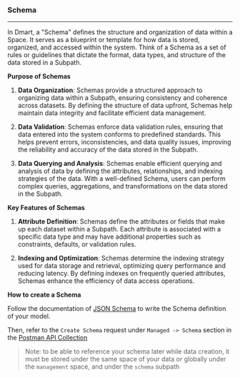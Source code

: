 ### **Schema**

---

In Dmart, a "Schema" defines the structure and organization of data within a Space. It serves as a blueprint or template for how data is stored, organized, and accessed within the system. Think of a Schema as a set of rules or guidelines that dictate the format, data types, and structure of the data stored in a Subpath.

**Purpose of Schemas**

1.  **Data Organization**: Schemas provide a structured approach to organizing data within a Subpath, ensuring consistency and coherence across datasets. By defining the structure of data upfront, Schemas help maintain data integrity and facilitate efficient data management.

2.  **Data Validation**: Schemas enforce data validation rules, ensuring that data entered into the system conforms to predefined standards. This helps prevent errors, inconsistencies, and data quality issues, improving the reliability and accuracy of the data stored in the Subpath.

3.  **Data Querying and Analysis**: Schemas enable efficient querying and analysis of data by defining the attributes, relationships, and indexing strategies of the data. With a well-defined Schema, users can perform complex queries, aggregations, and transformations on the data stored in the Subpath.

**Key Features of Schemas**

1.  **Attribute Definition**: Schemas define the attributes or fields that make up each dataset within a Subpath. Each attribute is associated with a specific data type and may have additional properties such as constraints, defaults, or validation rules.

2.  **Indexing and Optimization**: Schemas determine the indexing strategy used for data storage and retrieval, optimizing query performance and reducing latency. By defining indexes on frequently queried attributes, Schemas enhance the efficiency of data access operations.

**How to create a Schema**

Follow the documentation of [JSON Schema](https://json-schema.org/) to write the Schema definition of your model.

Then, refer to the `Create Schema` request under `Managed -> Schema` section in the [Postman API Collection](https://www.postman.com/galactic-desert-723527/workspace/dmart/collection/5491055-c2a1ccd1-6554-4890-b6c8-59b522983e2f)

> Note: to be able to reference your schema later while data creation, it must be stored under the same space of your data or globally under the `management` space, and under the `schema` subpath
